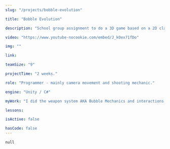 ```yaml
---
slug: "/projects/bobble-evolution"

title: "Bobble Evolution"

description: "School group assignment to do a 3D game based on a 2D classic. In Bubble Evolution you are a little sea creature trying to get to the top of a tower. To your help you have the ability to shoot bubbles, which you can jump onto, dash through and shoot at enemies to capture them."

video: "https://www.youtube-nocookie.com/embed/J_kOex71fDo"

img: ""

link: 

teamSize: "9"

projectTime: "2 weeks."

role: "Programmer - mainly camera movement and shooting mechanic."

engine: "Unity / C#"

myWork: "I did the weapon system AKA Bubble Mechanics and interactions, the camera (rotating around the tower, resulting in a 2d game with a 3d aspect, inspired by Fez). I also did a lot of the lighting, sound and managed Perforce, VCS, as well as acted as a unity support person."

lessons:

isActive: false

hasCode: false
---
```

```null```